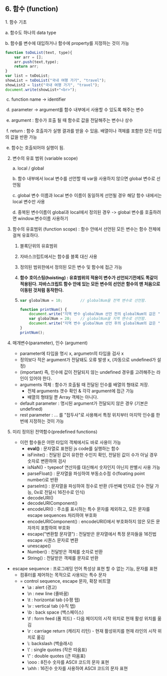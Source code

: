 <h2>6. 함수 (function)</h2>
1. 함수 기초

   a. 함수도 하나의 data type

   b. 함수를 변수에 대입하거나 함수에 property를 지정하는 것이 가능

```javascript
function toDoList(text, type){
	var arr = [];
    arr.push(text,type);
    return arr;
}
var list = toDoList;
showList = toDoList("국내 여행 가기", "travel");
showList2 = list("국내 여행 가기", "travel");
document.write(showList+"<br>");
```

​		c. function name -> identifier

​		d. parameter -> argument를 함수 내부에서 사용할 수 있도록 해주는 변수

​		e. argument : 함수가 호출 될 때 함수로 값을 전달해주는 변수나 상수

​		f. return : 함수 호출자가 실행 결과를 받을 수 있음. 배열이나 객체를 포함한 모든 타입의 값을 반환 가능

​		e. 함수는 호출되어야 실행이 됨.

2. 변수의 유효 범위 (variable scope)

   a.  local / global

   b.  함수 내부에서 local 변수를 선언할 때 var을 사용하지 않으면 global 변수로 선언됨

   c. global 변수 이름과 local 변수 이름이 동일하게 선언될 경우 해당 함수 내에서는 local 변수만 사용

   d. 중복된 변수이름이 global과 local에서 정의된 경우 -> global 변수를 호출하려면 window.변수이름 사용하기

3. 함수의 유효범위 (function scope) : 함수 안에서 선언된 모든 변수는 함수 전체에 걸쳐 유효하다.

   1. 블록단위의 유효범위

   2. 자바스크립트에서는 함수를 블록 대신 사용

   3. 정의된 범위한에서 정의된 모든 변수 및 함수에 접근 가능

   4.  **함수 호이스팅(hoisting) : 유효범위의 적용이 변수가 선언되기전에도 똑같이 적용된다. 자바스크립트 함수 안에 있는 모든 변수의 선언은 함수의 맨 처음으로 이동된 것처럼 동작한다.**

      1. ```javascript
         var globalNum = 10;		// globalNum을 전역 변수로 선언함.
         
         function printNum() {
             document.write("지역 변수 globalNum 선언 전의 globalNum의 값은 " + globalNum + "입니다.<br>");
             var globalNum = 20;	// globalNum을 지역 변수로 선언함.
             document.write("지역 변수 globalNum 선언 후의 globalNum의 값은 " + globalNum + "입니다.<br>");
         }
         printNum();
         ```

4. 매개변수(parameter), 인수 (argument) 

   - parameter에 타입을 명시 x, argumetn의 타입을 검사 x
   - 정의보다 적은 argument가 전달돼도 오류 발생 x, (자동으로 undefined가 설정)
   - (important) 즉, 인수에 값이 전달되지 않는 undefined 경우를 고려해주는 라인이 있어야 한다.
   - arguments 객체 : 함수가 호출될 때 전달된 인수를 배열의 형태로 저장.
     - 전체 arguments 갯수 확인 & 각각 argument에 접근 가능
     - 배열의 형태일 뿐 Array 객체는 아니다.
   - default parameter : 명시된 argument가 전달되지 않은 경우 (기본은 undefined)
   - rest parameter : ... 를 "접두사"로 사용해서 특정 위치부터 마지막 인수를 한 번에 지정하는 것이 가능
   
5. 미리 정의된 전역함수(predefined functions)

   - 이런 함수들은 어떤 타입의 객체에서도 바로 사용이 가능
     - **eval()** : 문자열로 표현된 js code를 실행하는 함수
     - isFinite() : 전달된 값이 유한한 수인지 확인, 전달된 값이 수가 아닐 경우 숫자로 변환하여 검사
     - isNaN() - tyepeof 연산자를 대신해서 숫자인지 아닌지 판별시 사용 가능
     - parseFloat() : 문자열을 파싱하여 부동소수점 수(floating point number)로 반환
     - parseInt() : 문자열을 파싱하여 정수로 반환 (두번째 인자로 인수 전달 가능, 0x로 전달시 16진수로 인식)
     - decodeURI() 
     - decodeURIComponent()
     - encodeURI() : 주소를 표시하는 특수 문자를 제외하고, 모든 문자를 escape sequences 처리하여 부호화
     - encodeURIComponent() : encodeURI()에서 부호화하지 않은 모든 문자까지 포함하여 부호화
     - escape("변환할 문자열") : 전달받은 문자열에서 특정 문자들을 16진법 escape 시퀀스 문자로 변환
     - unescape()
     - Number() : 전달받은 객체를 숫자로 반환
     - String() : 전달받은 객체를 문자로 반환

* escape sequence : 프로그래밍 언어 특성상 표현 할 수 없는 기능, 문자를 표현
  * 컴퓨터를 제어하는 목적으로 사용되는 특수 문자
  * = control sequence, escape 문자, 확장 비트열
    * \a : alert (경고)
    * \n : new line (줄바꿈)
    * \t : horizontal tab (수평 탭)
    * \v : vertical tab (수직 탭)
    * \b : back space (백스페이스)
    * \f : form feed (폼 피드)  - 다음 페이지의 시작 위치로 현재 활성 위치를 옮김
    * \r : carriage return (캐리지 리턴) - 현재 활성위치를 현재 라인의 시작 위치로 옮김
    * \\\: backslash (백슬래시)
    * \\' : single quotes (작은 따옴표)
    * \\" : double quotes (큰 따옴표)
    * \ooo : 8진수 숫자를 ASCII 코드의 문자 표현
    * \xhh : 16진수 숫자를 사용하여 ASCII 코드의 문자 표현